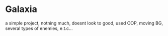 # Galaxia
a simple project, notning much, doesnt look to good, used OOP, moving BG, several types of enemies, e.t.c...
